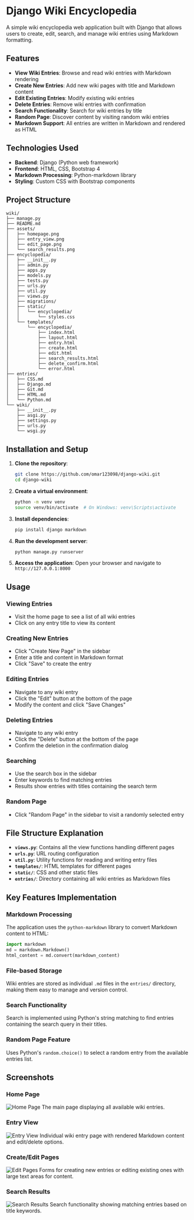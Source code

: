 # Django Wiki Encyclopedia

A simple wiki encyclopedia web application built with Django that allows users to create, edit, search, and manage wiki entries using Markdown formatting.

## Features

- **View Wiki Entries**: Browse and read wiki entries with Markdown rendering
- **Create New Entries**: Add new wiki pages with title and Markdown content
- **Edit Existing Entries**: Modify existing wiki entries
- **Delete Entries**: Remove wiki entries with confirmation
- **Search Functionality**: Search for wiki entries by title
- **Random Page**: Discover content by visiting random wiki entries
- **Markdown Support**: All entries are written in Markdown and rendered as HTML

## Technologies Used

- **Backend**: Django (Python web framework)
- **Frontend**: HTML, CSS, Bootstrap 4
- **Markdown Processing**: Python-markdown library
- **Styling**: Custom CSS with Bootstrap components

## Project Structure

```
wiki/
├── manage.py
├── README.md
├── assets/
│   ├── homepage.png
│   ├── entry_view.png
│   ├── edit_page.png
│   └── search_results.png
├── encyclopedia/
│   ├── __init__.py
│   ├── admin.py
│   ├── apps.py
│   ├── models.py
│   ├── tests.py
│   ├── urls.py
│   ├── util.py
│   ├── views.py
│   ├── migrations/
│   ├── static/
│   │   └── encyclopedia/
│   │       └── styles.css
│   └── templates/
│       └── encyclopedia/
│           ├── index.html
│           ├── layout.html
│           ├── entry.html
│           ├── create.html
│           ├── edit.html
│           ├── search_results.html
│           ├── delete_confirm.html
│           └── error.html
├── entries/
│   ├── CSS.md
│   ├── Django.md
│   ├── Git.md
│   ├── HTML.md
│   └── Python.md
└── wiki/
    ├── __init__.py
    ├── asgi.py
    ├── settings.py
    ├── urls.py
    └── wsgi.py
```

## Installation and Setup

1. **Clone the repository**:
   ```bash
   git clone https://github.com/omar123098/django-wiki.git
   cd django-wiki
   ```

2. **Create a virtual environment**:
   ```bash
   python -m venv venv
   source venv/bin/activate  # On Windows: venv\Scripts\activate
   ```

3. **Install dependencies**:
   ```bash
   pip install django markdown
   ```

4. **Run the development server**:
   ```bash
   python manage.py runserver
   ```

5. **Access the application**:
   Open your browser and navigate to `http://127.0.0.1:8000`

## Usage

### Viewing Entries
- Visit the home page to see a list of all wiki entries
- Click on any entry title to view its content

### Creating New Entries
- Click "Create New Page" in the sidebar
- Enter a title and content in Markdown format
- Click "Save" to create the entry

### Editing Entries
- Navigate to any wiki entry
- Click the "Edit" button at the bottom of the page
- Modify the content and click "Save Changes"

### Deleting Entries
- Navigate to any wiki entry
- Click the "Delete" button at the bottom of the page
- Confirm the deletion in the confirmation dialog

### Searching
- Use the search box in the sidebar
- Enter keywords to find matching entries
- Results show entries with titles containing the search term

### Random Page
- Click "Random Page" in the sidebar to visit a randomly selected entry

## File Structure Explanation

- **`views.py`**: Contains all the view functions handling different pages
- **`urls.py`**: URL routing configuration
- **`util.py`**: Utility functions for reading and writing entry files
- **`templates/`**: HTML templates for different pages
- **`static/`**: CSS and other static files
- **`entries/`**: Directory containing all wiki entries as Markdown files

## Key Features Implementation

### Markdown Processing
The application uses the `python-markdown` library to convert Markdown content to HTML:
```python
import markdown
md = markdown.Markdown()
html_content = md.convert(markdown_content)
```

### File-based Storage
Wiki entries are stored as individual `.md` files in the `entries/` directory, making them easy to manage and version control.

### Search Functionality
Search is implemented using Python's string matching to find entries containing the search query in their titles.

### Random Page Feature
Uses Python's `random.choice()` to select a random entry from the available entries list.


## Screenshots

### Home Page
![Home Page](HomePage.png)
The main page displaying all available wiki entries.

### Entry View
![Entry View](entry.png)
Individual wiki entry page with rendered Markdown content and edit/delete options.

### Create/Edit Pages
![Edit Pages](edit.png)
Forms for creating new entries or editing existing ones with large text areas for content.

### Search Results
![Search Results](search.png)
Search functionality showing matching entries based on title keywords.

